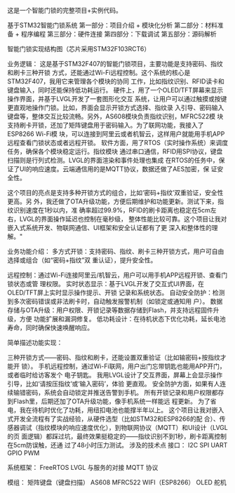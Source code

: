 这是一个智能门锁的完整项目+实例代码。

基于STM32智能门锁系统
第一部分：项目介绍 + 模块化分析
第二部分：材料准备 + 程序编程
第三部分：硬件连接
第四部分：下载调试
第五部分：源码解析

智能门锁实现结构图（芯片采用STM32F103RCT6）

业务逻辑：
这是基于STM32F407的智能门锁项目，主要功能是支持密码、指纹和刷卡三种开锁
方式，还能通过Wi-Fi远程控制。这个系统的核心是STM32F407，我用它来管理各个模块的协同
工作，比如指纹识别、RFID读卡和键盘输入，同时还能保持低功耗运行。
硬件上，用了一个OLED/TFT屏幕来显示操作界面，并基于LVGL开发了一套图形化交互
系统，让用户可以通过触摸或按键更直观地操作门锁。比如，界面会显示开锁方式选择、指纹录
入引导、密码输入键盘等，整体交互比较流畅。另外，AS608模块负责指纹识别，MFRC522模
块支持刷卡开锁，还加了矩阵键盘用于密码输入。为了联网功能，我接入了ESP8266 Wi-Fi模
块，可以连接到阿里云或者机智云，这样用户就能用手机APP远程查看门锁状态或者远程开锁。
软件方面，用了RTOS（实时操作系统）来调度任务，确保各个模块稳定运行。指纹模块
通过串口通信，RFID用SPI协议，键盘扫描则是行列式检测。LVGL的界面渲染和事件处理也集成
在RTOS的任务中，保证了UI的响应速度。云端通信用的是MQTT协议，数据还做了AES加密，保
证安全性。

这个项目的亮点是支持多种开锁方式的组合，比如‘密码+指纹’双重验证，安全性更高。另
外，我还做了OTA升级功能，方便后期维护和功能更新。测试下来，指纹识别速度在1秒以内，准
确率超过99.9%，RFID的刷卡距离也稳定在5cm左右，LVGL的界面操作延迟也控制在毫秒级，
整体性能比较可靠。这个项目让我对嵌入式系统开发、物联网通信、UI框架和安全认证都有了更
深入和整体性的理解。"

业务功能介绍：
多方式开锁：支持密码、指纹、刷卡三种开锁方式，用户可自由选择或组合（如“密码+指纹”双
重认证），提升安全性。

远程控制：通过Wi-Fi连接阿里云/机智云，用户可以用手机APP远程开锁、查看门锁状态或管
理权限。
实时状态显示：基于LVGL开发了交互式UI界面，在OLED/TFT屏上实时显示操作提示、开锁
记录和系统状态。
自动安全防护：检测到多次密码错误或非法刷卡时，自动触发报警机制（如锁定或通知用
户）。
数据存储与OTA升级：用户权限、开锁记录等数据存储到Flash，并支持远程固件升级，方便
功能扩展和漏洞修复。
低功耗设计：在待机状态下优化功耗，延长电池寿命，同时确保快速唤醒响应。

简单描述功能实现：

三种开锁方式——密码、指纹和刷卡，还能设置双重验证（比如输密码+按指纹才能开
锁）。
手机远程控制，通过Wi-Fi联网，用户出门忘带钥匙也能用APP开门，或者临时给访客发个
电子钥匙。
我用LVGL设计了交互界面，屏幕上会显示操作引导，比如‘请按压指纹’或‘输入密码’，体验
更直观。
安全防护方面，如果有人连续输错密码，系统会自动锁定并推送告警到手机。
所有开锁记录和用户权限都存到Flash里，后期还加了OTA升级功能，像手机系统一样能远
程更新。
为了省电，我在待机时优化了功耗，用纽扣电池也能撑半年以上。
这个项目让我对嵌入式开发全流程有了实战经验，从硬件选型（比如STM32和ESP8266的配
合）、传感器调试（指纹模块的响应速度优化），到物联网协议（MQTT）和UI设计（LVGL的页
面逻辑）都踩过坑，最终效果挺稳定的——指纹识别不到1秒，刷卡距离控制在5cm防误触，还通
过了48小时压力测试。
涉及的技术点
接口：
I2C
SPI
UART
GPIO
PWM

系统框架：
FreeRTOS
LVGL
与服务的对接
MQTT 协议

模组：
矩阵键盘（键盘扫描）
AS608
MFRC522
WIFI（ESP8266）
OLED
舵机
